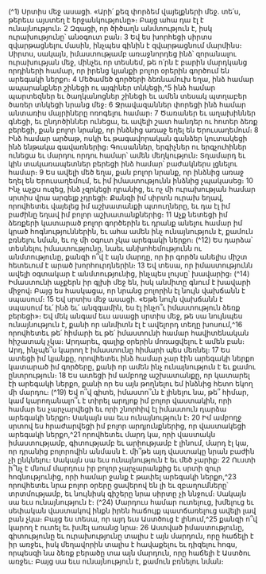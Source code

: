 
(^1) Սրտիս մեջ ասացի. «Արի՛ քեզ փորձեմ վայելքների մեջ. տե՛ս, թերեւս այստեղ է երջանկությունը»։ Բայց ահա դա էլ
է ունայնություն։ 2 Զգացի, որ ծիծաղն անմտություն է, իսկ ուրախությունը՝ անօգուտ բան։ 3 Եվ ես խորհեցի սիրտս
զվարթացնելու մասին, ինչպես գինին է զվարթացնում մարմինս։ Սիրտս, սակայն, իմաստությամբ առաջնորդեց ինձ՝
զորանալու ուրախության մեջ, մինչեւ որ տեսնեմ, թե ո՛րն է բարին մարդկանց որդիների համար, որ իրենց կյանքի բոլոր
օրերին գործում են արեգակի ներքո։ 4 Մեծամեծ գործերի ձեռնամուխ եղա, ինձ համար ապարանքներ շինեցի ու
այգիներ տնկեցի,^5 ինձ համար պարտեզներ եւ ծաղկանոցներ շինեցի եւ ամեն տեսակ պտղաբեր ծառեր տնկեցի նրանց
մեջ։ 6 Ջրավազաններ փորեցի ինձ համար անտառիս մայրիները ոռոգելու համար։ 7 Ծառաներ եւ աղախիններ գնեցի, եւ
ընդոծիններ ունեցա, եւ ավելի շատ հանդեր ու հոտեր ձեռք բերեցի, քան բոլոր նրանք, որ ինձնից առաջ եղել են
Երուսաղեմում։ 8 Ինձ համար արծաթ, ոսկի եւ թագավորական գանձեր կուտակեցի ինձ ենթակա գավառներից։
Գուսաններ, երգիչներ ու երգչուհիներ ունեցա եւ մարդու որդու համար՝ ամեն մեղկություն։ Տղամարդ եւ կին
տակառապետներ բերեցի ինձ համար՝ բաժակներս լցնելու համար։ 9 Ես ավելի մեծ եղա, քան բոլոր նրանք, որ ինձնից
առաջ եղել են Երուսաղեմում, եւ իմ իմաստությունն ինձնից չպակասեց։ 10 Ինչ աչքս ուզեց, ինձ չզրկեցի դրանից, եւ ոչ մի
ուրախության համար սրտիս վրա արգելք չդրեցի։ Քանզի իմ սիրտն ուրախ եղավ, որովհետեւ վայելեց իմ աշխատանքի
պտուղները, եւ դա էլ իմ բաժինը եղավ իմ բոլոր աշխատանքներից։ 11 Աչք նետեցի իմ ձեռքերի կատարած բոլոր գործերին
եւ դրանք անելու համար իմ կրած հոգնություններին, եւ ահա ամեն ինչ ունայնություն է, քամուն բռնելու նման, եւ ոչ մի
օգուտ չկա արեգակի ներքո։
(^12) Ես դարձա՝ տեսնելու իմաստությունը, նաեւ անխոհեմությունն ու անմտությունը, քանզի ո՞վ է այն մարդը, որ իր
գործն անելիս միշտ հետեւում է արած խորհուրդներին։ 13 Եվ տեսա, որ իմաստությունն ավելի օգտակար է
անմտությունից, ինչպես լույսը՝ խավարից։
(^14) Իմաստունի աչքերն իր գլխի մեջ են, իսկ անմիտը գնում է խավարի միջով։ Բայց ես հասկացա, որ նրանց բոլորին
էլ նույն վախճանն է սպասում։ 15 Եվ սրտիս մեջ ասացի. «Եթե նույն վախճանն է սպասում եւ՛ ինձ եւ՛ անզգամին, ես էլ
ինչո՞ւ իմաստություն ձեռք բերեցի»։ Եվ մեկ անգամ եւս ասացի սրտիս մեջ, թե սա նույնպես ունայնություն է, քանի որ
անմիտն էլ է ավելորդ տեղը խոսում,^16 որովհետեւ թե՛ հիմարի եւ թե՛ իմաստունի համար հավիտենական հիշատակ չկա։
Արդարեւ, գալիք օրերին մոռացվելու է ամեն բան։ Արդ, ինչպե՞ս կարող է իմաստունը հիմարի պես մեռնել։ 17 Ես ատեցի
իմ կյանքը, որովհետեւ ինձ համար չար էին արեգակի ներքո կատարած իմ գործերը, քանի որ ամեն ինչ ունայնություն է
եւ քամու ընտրություն։ 18 Ես ատեցի իմ ամբողջ աշխատանքը, որ կատարել էի արեգակի ներքո, քանի որ ես այն թողնելու
եմ ինձնից հետո եկող մի մարդու։
(^19) Եվ ո՞վ գիտե, իմաստո՞ւն է լինելու նա, թե՞ հիմար, կամ կարողանալո՞ւ է տիրել արդյոք իմ բոլոր վաստակին, որի
համար ես չարչարվեցի եւ որի շնորհիվ էլ իմաստուն դարձա արեգակի ներքո։ Սակայն սա եւս ունայնություն է։ 20 Իմ
ամբողջ սրտով ես հրաժարվեցի իմ բոլոր արդյունքներից, որ վաստակեցի արեգակի ներքո,^21 որովհետեւ մարդ կա, որի
վաստակն իմաստությամբ, գիտությամբ եւ արիությամբ է լինում, մարդ էլ կա, որ դրանից բոլորովին անմասն է. մի՞թե
այդ վաստակը նրան բաժին չի ընկնելու։ Սակայն սա եւս ունայնություն է եւ մեծ չարիք։ 22 Ուստի ի՞նչ է մնում մարդուս իր
բոլոր չարչարանքից եւ սրտի զուր հոգնությունից, որի համար ջանք է թափել արեգակի ներքո,^23 որովհետեւ նրա բոլոր
օրերը ցավերով են լի եւ զբաղումները՝ տրտմությամբ, եւ նույնիսկ գիշերը նրա սիրտը չի ննջում։ Սակայն սա եւս
ունայնություն է։
(^24) Մարդուս համար ուտելուց, խմելուց եւ սեփական վաստակով ինքն իրեն հաճույք պատճառելուց ավելի լավ բան
չկա։ Բայց ես տեսա, որ այդ եւս Աստծուց է լինում,^25 քանզի ո՞վ կարող է ուտել եւ խմել առանց նրա։ 26 Աստված
իմաստությունը, գիտությունը եւ ուրախությունը տալիս է այն մարդուն, որը հաճելի է իր առջեւ, իսկ մեղավորին տալիս
է հավաքելու եւ դիզելու հոգս, որպեսզի նա ձեռք բերածը տա այն մարդուն, որը հաճելի է Աստծու առջեւ։ Բայց սա եւս
ունայնություն է, քամուն բռնելու նման։
